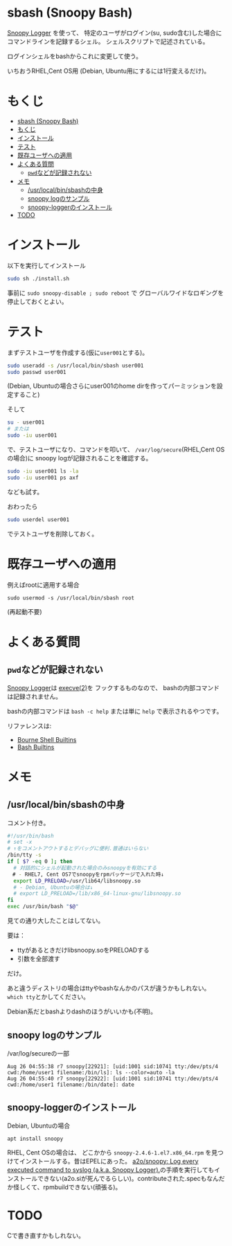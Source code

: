 # sbash (Snoopy Bash)

[Snoopy Logger](https://github.com/a2o/snoopy)
を使って、
特定のユーザがログイン(su, sudo含む)した場合に
コマンドラインを記録するシェル。
シェルスクリプトで記述されている。

ログインシェルをbashからこれに変更して使う。

いちおうRHEL,Cent OS用
(Debian, Ubuntu用にするには1行変えるだけ)。


# もくじ

- [sbash (Snoopy Bash)](#sbash-snoopy-bash)
- [もくじ](#もくじ)
- [インストール](#インストール)
- [テスト](#テスト)
- [既存ユーザへの適用](#既存ユーザへの適用)
- [よくある質問](#よくある質問)
  - [`pwd`などが記録されない](#pwdなどが記録されない)
- [メモ](#メモ)
  - [/usr/local/bin/sbashの中身](#usrlocalbinsbashの中身)
  - [snoopy logのサンプル](#snoopy-logのサンプル)
  - [snoopy-loggerのインストール](#snoopy-loggerのインストール)
- [TODO](#todo)


# インストール

以下を実行してインストール
```sh
sudo sh ./install.sh
```

事前に
`sudo snoopy-disable ; sudo reboot`
で
グローバルワイドなロギングを停止しておくとよい。


# テスト

まずテストユーザを作成する(仮に`user001`とする)。

```sh
sudo useradd -s /usr/local/bin/sbash user001
sudo passwd user001
```
(Debian, Ubuntuの場合さらにuser001のhome dirを作ってパーミッションを設定すること)


そして
```sh
su - user001
# または
sudo -iu user001
```

で、テストユーザになり、コマンドを叩いて、
`/var/log/secure`(RHEL,Cent OSの場合)に
snoopy logが記録されることを確認する。

```sh
sudo -iu user001 ls -la
sudo -iu user001 ps axf
```
なども試す。


おわったら
```sh
sudo userdel user001
```
でテストユーザを削除しておく。


# 既存ユーザへの適用

例えばrootに適用する場合
```
sudo usermod -s /usr/local/bin/sbash root
```
(再起動不要)


# よくある質問

## `pwd`などが記録されない

[Snoopy Logger](https://github.com/a2o/snoopy)は
[execve(2)](https://man7.org/linux/man-pages/man2/execve.2.html)を
フックするものなので、
bashの内部コマンドは記録されません。

bashの内部コマンドは `bash -c help` または単に `help` で表示されるやつです。

リファレンスは:
- [Bourne Shell Builtins](https://www.gnu.org/software/bash/manual/html_node/Bourne-Shell-Builtins.html)
- [Bash Builtins](https://www.gnu.org/software/bash/manual/html_node/Bash-Builtins.html)


# メモ

## /usr/local/bin/sbashの中身

コメント付き。

```sh
#!/usr/bin/bash
# set -x
# ↑をコメントアウトするとデバッグに便利.普通はいらない
/bin/tty -s
if [ $? -eq 0 ]; then
  # 対話的にシェルが起動された場合のみsnoopyを有効にする
　# - RHEL7, Cent OS7でsnoopyをrpmパッケージで入れた時↓
  export LD_PRELOAD=/usr/lib64/libsnoopy.so
  # - Debian, Ubuntuの場合は↓
  # export LD_PRELOAD=/lib/x86_64-linux-gnu/libsnoopy.so
fi
exec /usr/bin/bash "$@"
```

見ての通り大したことはしてない。

要は：
- ttyがあるときだけlibsnoopy.soをPRELOADする
- 引数を全部渡す

だけ。

あと違うディストリの場合はttyやbashなんかのパスが違うかもしれない。`which tty`とかしてください。

Debian系だとbashよりdashのほうがいいかも(不明)。

## snoopy logのサンプル

/var/log/secureの一部
```
Aug 26 04:55:38 r7 snoopy[22921]: [uid:1001 sid:10741 tty:/dev/pts/4 cwd:/home/user1 filename:/bin/ls]: ls --color=auto -la
Aug 26 04:55:40 r7 snoopy[22922]: [uid:1001 sid:10741 tty:/dev/pts/4 cwd:/home/user1 filename:/bin/date]: date
```

## snoopy-loggerのインストール

Debian, Ubuntuの場合
```
apt install snoopy
```

RHEL, Cent OSの場合は、
どこかから
`snoopy-2.4.6-1.el7.x86_64.rpm`
を見つけてインストールする。昔はEPELにあった。
[a2o/snoopy: Log every executed command to syslog (a.k.a. Snoopy Logger).](https://github.com/a2o/snoopy)の手順を実行してもインストールできない(a2o.siが死んでるらしい)。contributeされた.specもなんだか怪しくて、rpmbuildできない(頑張る)。


# TODO

Cで書き直すかもしれない。
